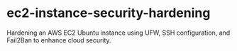 # ec2-instance-security-hardening
Hardening an AWS EC2 Ubuntu instance using UFW, SSH configuration, and Fail2Ban to enhance cloud security.
